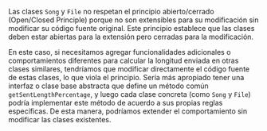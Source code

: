 Las clases `Song` y `File` no respetan el principio abierto/cerrado (Open/Closed Principle) porque no son extensibles para su modificación sin modificar su código fuente original. Este principio establece que las clases deben estar abiertas para la extensión pero cerradas para la modificación.

En este caso, si necesitamos agregar funcionalidades adicionales o comportamientos diferentes para calcular la longitud enviada en otras clases similares, tendríamos que modificar directamente el código fuente de estas clases, lo que viola el principio. Sería más apropiado tener una interfaz o clase base abstracta que define un método común `getSentLengthPercentage`, y luego cada clase concreta (como `Song` y `File`) podría implementar este método de acuerdo a sus propias reglas específicas. De esta manera, podríamos extender el comportamiento sin modificar las clases existentes.